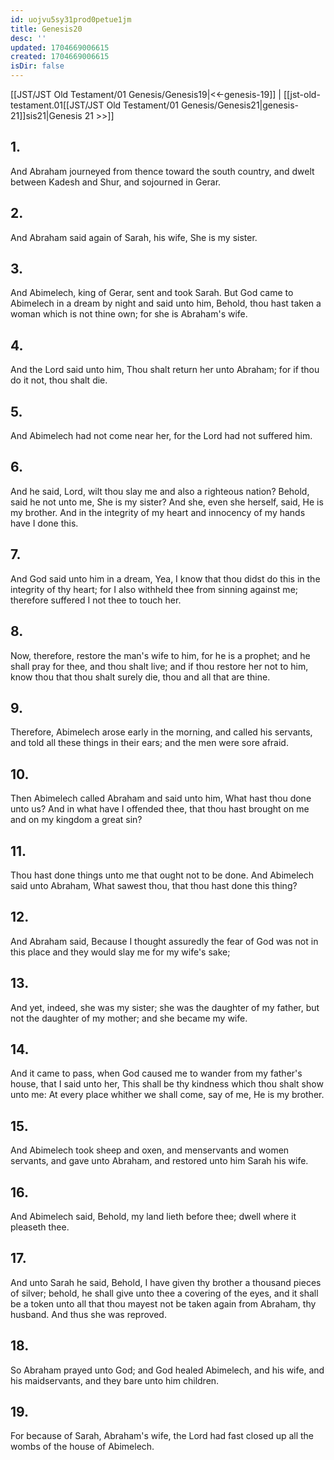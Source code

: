 ```yaml
---
id: uojvu5sy31prod0petue1jm
title: Genesis20
desc: ''
updated: 1704669006615
created: 1704669006615
isDir: false
---
```

[[JST/JST Old Testament/01 Genesis/Genesis19|<<-genesis-19]] | [[jst-old-testament.01[[JST/JST Old Testament/01 Genesis/Genesis21|genesis-21]]sis21|Genesis 21 >>]]
## 1.
And Abraham journeyed from thence toward the south country, and dwelt between Kadesh and Shur, and sojourned in Gerar.
## 2.
And Abraham said again of Sarah, his wife, She is my sister.
## 3.
And Abimelech, king of Gerar, sent and took Sarah. But God came to Abimelech in a dream by night and said unto him, Behold, thou hast taken a woman which is not thine own; for she is Abraham\'s wife.
## 4.
And the Lord said unto him, Thou shalt return her unto Abraham; for if thou do it not, thou shalt die.
## 5.
And Abimelech had not come near her, for the Lord had not suffered him.
## 6.
And he said, Lord, wilt thou slay me and also a righteous nation? Behold, said he not unto me, She is my sister? And she, even she herself, said, He is my brother. And in the integrity of my heart and innocency of my hands have I done this.
## 7.
And God said unto him in a dream, Yea, I know that thou didst do this in the integrity of thy heart; for I also withheld thee from sinning against me; therefore suffered I not thee to touch her.
## 8.
Now, therefore, restore the man\'s wife to him, for he is a prophet; and he shall pray for thee, and thou shalt live; and if thou restore her not to him, know thou that thou shalt surely die, thou and all that are thine.
## 9.
Therefore, Abimelech arose early in the morning, and called his servants, and told all these things in their ears; and the men were sore afraid.
## 10.
Then Abimelech called Abraham and said unto him, What hast thou done unto us? And in what have I offended thee, that thou hast brought on me and on my kingdom a great sin?
## 11.
Thou hast done things unto me that ought not to be done. And Abimelech said unto Abraham, What sawest thou, that thou hast done this thing?
## 12.
And Abraham said, Because I thought assuredly the fear of God was not in this place and they would slay me for my wife\'s sake;
## 13.
And yet, indeed, she was my sister; she was the daughter of my father, but not the daughter of my mother; and she became my wife.
## 14.
And it came to pass, when God caused me to wander from my father\'s house, that I said unto her, This shall be thy kindness which thou shalt show unto me: At every place whither we shall come, say of me, He is my brother.
## 15.
And Abimelech took sheep and oxen, and menservants and women servants, and gave unto Abraham, and restored unto him Sarah his wife.
## 16.
And Abimelech said, Behold, my land lieth before thee; dwell where it pleaseth thee.
## 17.
And unto Sarah he said, Behold, I have given thy brother a thousand pieces of silver; behold, he shall give unto thee a covering of the eyes, and it shall be a token unto all that thou mayest not be taken again from Abraham, thy husband. And thus she was reproved.
## 18.
So Abraham prayed unto God; and God healed Abimelech, and his wife, and his maidservants, and they bare unto him children.
## 19.
For because of Sarah, Abraham\'s wife, the Lord had fast closed up all the wombs of the house of Abimelech.

